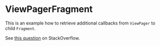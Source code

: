 # ViewPagerFragment

This is an example how to retrieve additional callbacks from `ViewPager` to child `Fragment`.

See [this question][1] on StackOverflow.

[1]: http://stackoverflow.com/questions/26400014
